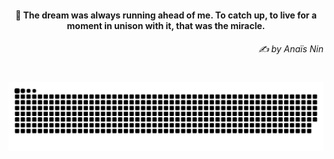 <h4 align="center">
  💭 The dream was always running ahead of me. To catch up, to live for a moment in unison with it, that was the miracle.
  <h6 align="right">
    <i>
      ✍️ by Anaïs Nin
    </i>
  </h6>
</h4>

#

<picture>
  <source media="(prefers-color-scheme: dark)" srcset="https://raw.githubusercontent.com/sakshiagrwal/sakshiagrwal/output/github-snake-dark.svg">
  <source media="(prefers-color-scheme: light)" srcset="https://raw.githubusercontent.com/sakshiagrwal/sakshiagrwal/output/github-snake.svg">
  <img alt="snk" src="https://raw.githubusercontent.com/sakshiagrwal/sakshiagrwal/output/github-snake.svg">
</picture>

